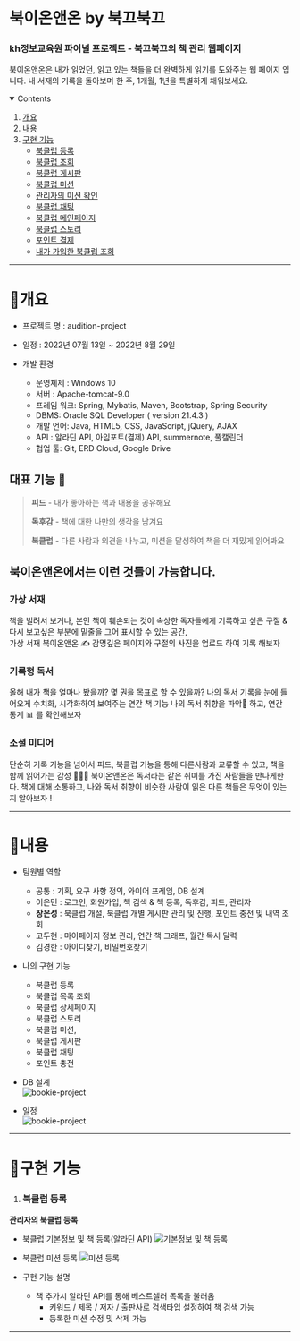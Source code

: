 # 북이온앤온 by 북끄북끄
### kh정보교육원 파이널 프로젝트 - 북끄북끄의 책 관리 웹페이지
북이온앤온은 내가 읽었던, 읽고 있는 책들을 더 완벽하게 읽기를 도와주는 웹 페이지 입니다.
내 서재의 기록을 돌아보며 한 주, 1개월, 1년을 특별하게 채워보세요.

<!-- contents -->
<details open="open">
  <summary>Contents</summary>
  <ol>
    <li>
      <a href="#개요">개요</a>
    </li>
    <li>
      <a href="#내용">내용</a>
    </li>
    <li><a href="#구현-기능">구현 기능</a>
      <ul>
        <li><a href="#enrollClub">북클럽 등록</a></li>
        <li><a href="#clubList">북클럽 조회</a></li>
        <li><a href="#clubBoard">북클럽 게시판</a></li>
        <li><a href="#clubMissionDo">북클럽 미션</a></li>
        <li><a href="#clubMissionCheck">관리자의 미션 확인</a></li>
        <li><a href="#clubChat">북클럽 채팅</a></li>
        <li><a href="#clubMainPage">북클럽 메인페이지</a></li>
        <li><a href="#clubStory">북클럽 스토리</a></li>
        <li><a href="#addPoint">포인트 결제</a></li>
        <li><a href="#myClub">내가 가입한 북클럽 조회</a></li>
      </ul>
    </li>
  </ol>
</details>

------------

# 📝개요

* 프로젝트 명 : audition-project

* 일정 : 2022년 07월 13일 ~ 2022년 8월 29일

* 개발 환경
  - 운영체제 : Windows 10
  - 서버 : Apache-tomcat-9.0
  - 프레임 워크: Spring, Mybatis, Maven, Bootstrap, Spring Security
  - DBMS: Oracle SQL Developer ( version 21.4.3 )
  - 개발 언어: Java, HTML5, CSS, JavaScript, jQuery, AJAX
  - API : 알라딘 API, 아임포트(결제) API, summernote, 풀캘린더
  - 협업 툴: Git, ERD Cloud, Google Drive

## 대표 기능 📙
> **피드** - 내가 좋아하는 책과 내용을 공유해요
> 
> **독후감** - 책에 대한 나만의 생각을 남겨요
> 
> **북클럽** - 다른 사람과 의견을 나누고, 미션을 달성하여 책을 더 재밌게 읽어봐요
>

## 북이온앤온에서는 이런 것들이 가능합니다.
### 가상 서재

책을 빌려서 보거나, 
본인 책이 훼손되는 것이 속상한 독자들에게
기록하고 싶은 구절 & 다시 보고싶은 부분에 밑줄을 그어 표시할 수 있는 공간,  
가상 서재 북이온앤온 ✍️
감명깊은 페이지와 구절의 사진을 업로드 하여 기록 해보자

### 기록형 독서

올해 내가 책을 얼마나 봤을까?
몇 권을 목표로 할 수 있을까?
나의 독서 기록을 눈에 들어오게
수치화, 시각화하여 보여주는 연간 책 기능
나의 독서 취향을 파악🤔 하고, 연간 통계 📊 를 확인해보자

### 소셜 미디어

단순히 기록 기능을 넘어서 
피드, 북클럽 기능을 통해 다른사람과 교류할 수 있고, 
책을 함께 읽어가는 감성 👨‍👨‍👦
북이온앤온은 독서라는 같은 취미를 가진 사람들을 만나게한다.  책에 대해 소통하고, 나와 독서 취향이 비슷한 사람이 읽은 다른 책들은 무엇이 있는지 알아보자 !

------------

# 📝내용

* 팀원별 역할
  - 공통 : 기획, 요구 사항 정의, 와이어 프레임, DB 설계
  - 이은민 : 로그인, 회원가입, 책 검색 & 책 등록, 독후감, 피드, 관리자
  - **장은성** : 북클럽 개설, 북클럽 개별 게시판 관리 및 진행, 포인트 충전 및 내역 조회
  - 고두현 : 마이페이지 정보 관리, 연간 책 그래프, 월간 독서 달력
  - 김경한 : 아이디찾기, 비밀번호찾기
  
* 나의 구현 기능
  - 북클럽 등록
  - 북클럽 목록 조회
  - 북클럽 상세페이지
  - 북클럽 스토리
  - 북클럽 미션, 
  - 북클럽 게시판
  - 북클럽 채팅
  - 포인트 충전 


* DB 설계<br>
![bookie-project]()

* 일정<br>
![bookie-project]()

------------

# 📝구현 기능

 1. <h3 id="enrollClub">북클럽 등록</h3>



  **관리자의 북클럽 등록**
  * 북클럽 기본정보 및 책 등록(알라딘 API)
  ![기본정보 및 책 등록](https://github.com/jess0402/Project/blob/master/bookie-project/src/main/webapp/resources/gifs/1enrollClubInfo.gif?raw=true)
  
  * 북클럽 미션 등록
  ![미션 등록](https://github.com/jess0402/Project/blob/master/bookie-project/src/main/webapp/resources/gifs/2enrollClubMission.gif?raw=true)
   
  * 구현 기능 설명
    - 책 추가시 알라딘 API를 통해 베스트셀러 목록을 불러옴
	  - 키워드 / 제목 / 저자 / 출판사로 검색타입 설정하여 책 검색 가능
	  - 등록한 미션 수정 및 삭제 가능


------------

